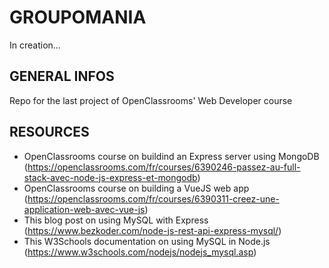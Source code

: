 # GROUPOMANIA #

In creation...

## GENERAL INFOS ##

Repo for the last project of OpenClassrooms' Web Developer course

## RESOURCES ##

* OpenClassrooms course on buildind an Express server using MongoDB (https://openclassrooms.com/fr/courses/6390246-passez-au-full-stack-avec-node-js-express-et-mongodb)
* OpenClassrooms course on building a VueJS web app (https://openclassrooms.com/fr/courses/6390311-creez-une-application-web-avec-vue-js)
* This blog post on using MySQL with Express (https://www.bezkoder.com/node-js-rest-api-express-mysql/)
* This W3Schools documentation on using MySQL in Node.js (https://www.w3schools.com/nodejs/nodejs_mysql.asp)
